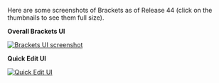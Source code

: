 Here are some screenshots of Brackets as of Release 44 (click on the thumbnails to see them full size).

**Overall Brackets UI**

[![Brackets UI screenshot](https://github.com/adobe/brackets/wiki/screenshots/brackets-ui-thumb.jpg)](https://github.com/adobe/brackets/wiki/screenshots/brackets-ui.png)

**Quick Edit UI**

[![Quick Edit UI](https://github.com/adobe/brackets/wiki/screenshots/brackets-quick-edit-thumb.jpg)](https://github.com/adobe/brackets/wiki/screenshots/brackets-quick-edit.png)

